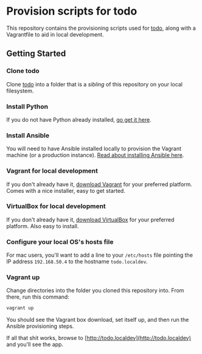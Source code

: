 # Provision scripts for todo

This repository contains the provisioning scripts used for [todo](https://github.com/timrourke/todo), along
with a Vagrantfile to aid in local development.

## Getting Started

### Clone todo

Clone [todo](https://github.com/timrourke/todo) into a folder that is a _sibling_
of this repository on your local filesystem.

### Install Python

If you do not have Python already installed, [go get it here](https://www.python.org/downloads/).

### Install Ansible

You will need to have Ansible installed locally to provision the Vagrant machine
(or a production instance). [Read about installing Ansible here](https://docs.ansible.com/ansible/latest/installation_guide/intro_installation.html).

### Vagrant for local development

If you don't already have it, [download Vagrant](https://www.vagrantup.com/downloads.html)
for your preferred platform. Comes with a nice installer, easy to get started.

### VirtualBox for local development

If you don't already have it, [download VirtualBox](https://www.virtualbox.org/wiki/Downloads)
for your preferred platform. Also easy to install.

### Configure your local OS's hosts file

For mac users, you'll want to add a line to your `/etc/hosts` file pointing the
IP address `192.168.50.4` to the hostname `todo.localdev`.

### Vagrant up

Change directories into the folder you cloned this repository into. From there,
run this command:

```bash
vagrant up
```

You should see the Vagrant box download, set itself up, and then run the Ansible
provisioning steps.

If all that shit works, browse to [http://todo.localdev](http://todo.localdev)
and you'll see the app.

